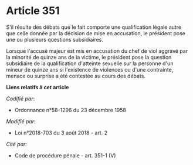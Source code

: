 # Article 351

S'il résulte des débats que le fait comporte une qualification légale autre que celle donnée par la décision de mise en
accusation, le président pose une ou plusieurs questions subsidiaires.

Lorsque l'accusé majeur est mis en accusation du chef de viol aggravé par la minorité de quinze ans de la victime, le
président pose la question subsidiaire de la qualification d'atteinte sexuelle sur la personne d'un mineur de quinze ans si
l'existence de violences ou d'une contrainte, menace ou surprise a été contestée au cours des débats.

**Liens relatifs à cet article**

_Codifié par_:

  - Ordonnance n°58-1296 du 23 décembre 1958

_Modifié par_:

  - Loi n°2018-703 du 3 août 2018 - art. 2

_Cité par_:

  - Code de procédure pénale - art. 351-1 (V)
